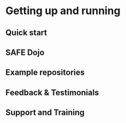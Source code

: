 # Getting up and running

## Quick start

## SAFE Dojo

## Example repositories

## Feedback & Testimonials

## Support and Training